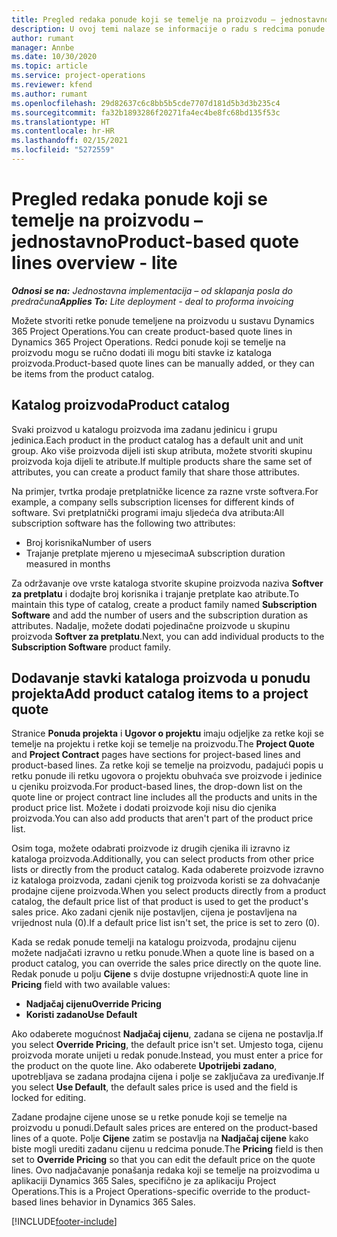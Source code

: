 ```yaml
---
title: Pregled redaka ponude koji se temelje na proizvodu – jednostavno
description: U ovoj temi nalaze se informacije o radu s redcima ponude koji se temelje na proizvodu.
author: rumant
manager: Annbe
ms.date: 10/30/2020
ms.topic: article
ms.service: project-operations
ms.reviewer: kfend
ms.author: rumant
ms.openlocfilehash: 29d82637c6c8bb5b5cde7707d181d5b3d3b235c4
ms.sourcegitcommit: fa32b1893286f20271fa4ec4be8fc68bd135f53c
ms.translationtype: HT
ms.contentlocale: hr-HR
ms.lasthandoff: 02/15/2021
ms.locfileid: "5272559"
---
```

# <a name="product-based-quote-lines-overview---lite"></a><span data-ttu-id="c1405-103">Pregled redaka ponude koji se temelje na proizvodu – jednostavno</span><span class="sxs-lookup"><span data-stu-id="c1405-103">Product-based quote lines overview - lite</span></span>

<span data-ttu-id="c1405-104">_**Odnosi se na:** Jednostavna implementacija – od sklapanja posla do predračuna_</span><span class="sxs-lookup"><span data-stu-id="c1405-104">_**Applies To:** Lite deployment - deal to proforma invoicing_</span></span>

<span data-ttu-id="c1405-105">Možete stvoriti retke ponude temeljene na proizvodu u sustavu Dynamics 365 Project Operations.</span><span class="sxs-lookup"><span data-stu-id="c1405-105">You can create product-based quote lines in Dynamics 365 Project Operations.</span></span> <span data-ttu-id="c1405-106">Redci ponude koji se temelje na proizvodu mogu se ručno dodati ili mogu biti stavke iz kataloga proizvoda.</span><span class="sxs-lookup"><span data-stu-id="c1405-106">Product-based quote lines can be manually added, or they can be items from the product catalog.</span></span>

## <a name="product-catalog"></a><span data-ttu-id="c1405-107">Katalog proizvoda</span><span class="sxs-lookup"><span data-stu-id="c1405-107">Product catalog</span></span>

<span data-ttu-id="c1405-108">Svaki proizvod u katalogu proizvoda ima zadanu jedinicu i grupu jedinica.</span><span class="sxs-lookup"><span data-stu-id="c1405-108">Each product in the product catalog has a default unit and unit group.</span></span> <span data-ttu-id="c1405-109">Ako više proizvoda dijeli isti skup atributa, možete stvoriti skupinu proizvoda koja dijeli te atribute.</span><span class="sxs-lookup"><span data-stu-id="c1405-109">If multiple products share the same set of attributes, you can create a product family that share those attributes.</span></span> 

<span data-ttu-id="c1405-110">Na primjer, tvrtka prodaje pretplatničke licence za razne vrste softvera.</span><span class="sxs-lookup"><span data-stu-id="c1405-110">For example, a company sells subscription licenses for different kinds of software.</span></span> <span data-ttu-id="c1405-111">Svi pretplatnički programi imaju sljedeća dva atributa:</span><span class="sxs-lookup"><span data-stu-id="c1405-111">All subscription software has the following two attributes:</span></span>

- <span data-ttu-id="c1405-112">Broj korisnika</span><span class="sxs-lookup"><span data-stu-id="c1405-112">Number of users</span></span>
- <span data-ttu-id="c1405-113">Trajanje pretplate mjereno u mjesecima</span><span class="sxs-lookup"><span data-stu-id="c1405-113">A subscription duration measured in months</span></span>

<span data-ttu-id="c1405-114">Za održavanje ove vrste kataloga stvorite skupine proizvoda naziva **Softver za pretplatu** i dodajte broj korisnika i trajanje pretplate kao atribute.</span><span class="sxs-lookup"><span data-stu-id="c1405-114">To maintain this type of catalog, create a product family named **Subscription Software** and add the number of users and the subscription duration as attributes.</span></span> <span data-ttu-id="c1405-115">Nadalje, možete dodati pojedinačne proizvode u skupinu proizvoda **Softver za pretplatu**.</span><span class="sxs-lookup"><span data-stu-id="c1405-115">Next, you can add individual products to the **Subscription Software** product family.</span></span>

## <a name="add-product-catalog-items-to-a-project-quote"></a><span data-ttu-id="c1405-116">Dodavanje stavki kataloga proizvoda u ponudu projekta</span><span class="sxs-lookup"><span data-stu-id="c1405-116">Add product catalog items to a project quote</span></span>

<span data-ttu-id="c1405-117">Stranice **Ponuda projekta** i **Ugovor o projektu** imaju odjeljke za retke koji se temelje na projektu i retke koji se temelje na proizvodu.</span><span class="sxs-lookup"><span data-stu-id="c1405-117">The **Project Quote** and **Project Contract** pages have sections for project-based lines and product-based lines.</span></span> <span data-ttu-id="c1405-118">Za retke koji se temelje na proizvodu, padajući popis u retku ponude ili retku ugovora o projektu obuhvaća sve proizvode i jedinice u cjeniku proizvoda.</span><span class="sxs-lookup"><span data-stu-id="c1405-118">For product-based lines, the drop-down list on the quote line or project contract line includes all the products and units in the product price list.</span></span> <span data-ttu-id="c1405-119">Možete i dodati proizvode koji nisu dio cjenika proizvoda.</span><span class="sxs-lookup"><span data-stu-id="c1405-119">You can also add products that aren't part of the product price list.</span></span>

<span data-ttu-id="c1405-120">Osim toga, možete odabrati proizvode iz drugih cjenika ili izravno iz kataloga proizvoda.</span><span class="sxs-lookup"><span data-stu-id="c1405-120">Additionally, you can select products from other price lists or directly from the product catalog.</span></span> <span data-ttu-id="c1405-121">Kada odaberete proizvode izravno iz kataloga proizvoda, zadani cjenik tog proizvoda koristi se za dohvaćanje prodajne cijene proizvoda.</span><span class="sxs-lookup"><span data-stu-id="c1405-121">When you select products directly from a product catalog, the default price list of that product is used to get the product's sales price.</span></span> <span data-ttu-id="c1405-122">Ako zadani cjenik nije postavljen, cijena je postavljena na vrijednost nula (0).</span><span class="sxs-lookup"><span data-stu-id="c1405-122">If a default price list isn't set, the price is set to zero (0).</span></span>

<span data-ttu-id="c1405-123">Kada se redak ponude temelji na katalogu proizvoda, prodajnu cijenu možete nadjačati izravno u retku ponude.</span><span class="sxs-lookup"><span data-stu-id="c1405-123">When a quote line is based on a product catalog, you can override the sales price directly on the quote line.</span></span> <span data-ttu-id="c1405-124">Redak ponude u polju **Cijene** s dvije dostupne vrijednosti:</span><span class="sxs-lookup"><span data-stu-id="c1405-124">A quote line in **Pricing** field with two available values:</span></span>

- <span data-ttu-id="c1405-125">**Nadjačaj cijenu**</span><span class="sxs-lookup"><span data-stu-id="c1405-125">**Override Pricing**</span></span>
- <span data-ttu-id="c1405-126">**Koristi zadano**</span><span class="sxs-lookup"><span data-stu-id="c1405-126">**Use Default**</span></span>

<span data-ttu-id="c1405-127">Ako odaberete mogućnost **Nadjačaj cijenu**, zadana se cijena ne postavlja.</span><span class="sxs-lookup"><span data-stu-id="c1405-127">If you select **Override Pricing**, the default price isn't set.</span></span> <span data-ttu-id="c1405-128">Umjesto toga, cijenu proizvoda morate unijeti u redak ponude.</span><span class="sxs-lookup"><span data-stu-id="c1405-128">Instead, you must enter a price for the product on the quote line.</span></span> <span data-ttu-id="c1405-129">Ako odaberete **Upotrijebi zadano**, upotrebljava se zadana prodajna cijena i polje se zaključava za uređivanje.</span><span class="sxs-lookup"><span data-stu-id="c1405-129">If you select **Use Default**, the default sales price is used and the field is locked for editing.</span></span>

<span data-ttu-id="c1405-130">Zadane prodajne cijene unose se u retke ponude koji se temelje na proizvodu u ponudi.</span><span class="sxs-lookup"><span data-stu-id="c1405-130">Default sales prices are entered on the product-based lines of a quote.</span></span> <span data-ttu-id="c1405-131">Polje **Cijene** zatim se postavlja na **Nadjačaj cijene** kako biste mogli urediti zadanu cijenu u redcima ponude.</span><span class="sxs-lookup"><span data-stu-id="c1405-131">The **Pricing** field is then set to **Override Pricing** so that you can edit the default price on the quote lines.</span></span> <span data-ttu-id="c1405-132">Ovo nadjačavanje ponašanja redaka koji se temelje na proizvodima u aplikaciji Dynamics 365 Sales, specifično je za aplikaciju Project Operations.</span><span class="sxs-lookup"><span data-stu-id="c1405-132">This is a Project Operations-specific override to the product-based lines behavior in Dynamics 365 Sales.</span></span>


[!INCLUDE[footer-include](../../includes/footer-banner.md)]